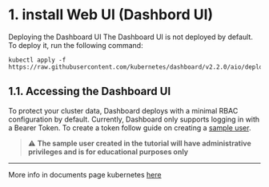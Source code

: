 # 1. install Web UI (Dashbord UI)
Deploying the Dashboard UI
The Dashboard UI is not deployed by default. To deploy it, run the following command:

```
kubectl apply -f https://raw.githubusercontent.com/kubernetes/dashboard/v2.2.0/aio/deploy/recommended.yaml
```

## 1.1. Accessing the Dashboard UI 
To protect your cluster data, Dashboard deploys with a minimal RBAC configuration by default. Currently, Dashboard only supports logging in with a Bearer Token. To create a token follow guide on creating a [sample user](../user/how-to-create-a-simple-user.md).

> ⚠️ **The sample user created in the tutorial will have administrative privileges and is for educational purposes only**
---
More info in documents page kubernetes [here](https://kubernetes.io/docs/tasks/access-application-cluster/web-ui-dashboard/)